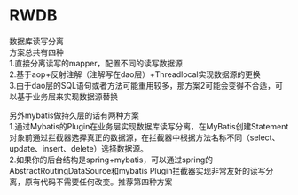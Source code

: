 # RWDB
数据库读写分离<br/>
方案总共有四种<br/>
1.直接分离读写的mapper，配置不同的读写数据源<br/>
2.基于aop+反射注解（注解写在dao层）+Threadlocal实现数据源的更换<br/>
3.由于dao层的SQL语句或者方法可能重用较多，那方案2可能会变得不合适，可以基于业务层来实现数据源替换<br/>

另外mybatis做持久层的话有两种方案<br/>
1.通过Mybatis的Plugin在业务层实现数据库读写分离，在MyBatis创建Statement对象前通过拦截器选择真正的数据源，在拦截器中根据方法名称不同（select、update、insert、delete）选择数据源。<br/>
2.如果你的后台结构是spring+mybatis，可以通过spring的AbstractRoutingDataSource和mybatis Plugin拦截器实现非常友好的读写分离，原有代码不需要任何改变。推荐第四种方案<br/>
